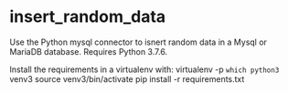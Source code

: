 # insert_random_data

Use the Python mysql connector to isnert random data in a Mysql or MariaDB database. Requires Python 3.7.6.

Install the requirements in a virtualenv with:
virtualenv -p `which python3` venv3
source venv3/bin/activate
pip install -r requirements.txt


